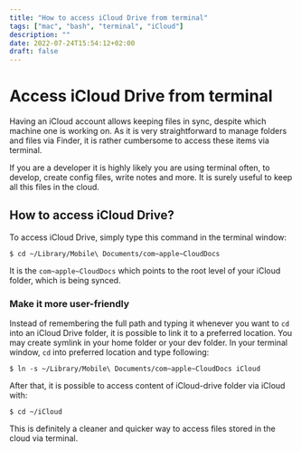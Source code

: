 ```yaml
---
title: "How to access iCloud Drive from terminal"
tags: ["mac", "bash", "terminal", "iCloud"]
description: ""
date: 2022-07-24T15:54:12+02:00
draft: false
---
```

# Access iCloud Drive from terminal

Having an iCloud account allows keeping files in sync, despite which machine one is working on. As it is
very straightforward to manage folders and files via Finder, it is rather cumbersome to access these items via terminal. 

If you are a developer it is highly likely you are using terminal often, to develop, create config files, write notes and more.
It is surely useful to keep all this files in the cloud. 

## How to access iCloud Drive?
To access iCloud Drive, simply type this command in the terminal window:

`$ cd ~/Library/Mobile\ Documents/com~apple~CloudDocs`

It is the `com~apple~CloudDocs` which points to the root level of your iCloud folder, which is being synced.

### Make it more user-friendly

Instead of remembering the full path and typing it whenever you want to `cd` into an iCloud Drive folder, it is possible to link it to a preferred location.
You may create symlink in your home folder or your dev folder.
In your terminal window, `cd` into preferred location and type following:

`$ ln -s ~/Library/Mobile\ Documents/com~apple~CloudDocs iCloud`

After that, it is possible to access content of iCloud-drive folder via iCloud with:

`$ cd ~/iCloud`

This is definitely a cleaner and quicker way to access files stored in the cloud via terminal.